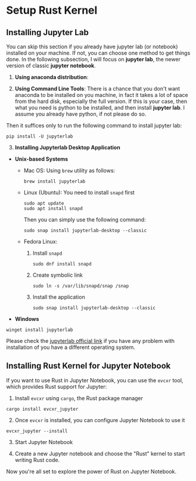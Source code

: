 # Setup Rust Kernel

## Installing Jupyter Lab

You can skip this section if you already have jupyter lab (or notebook) installed on your machine. If not, you can choose one method to get things done. In the following subsection, I will focus on **jupyter lab**, the newer version of classic **jupyter notebook**.

1. **Using anaconda distribution**:

2. **Using Command Line Tools**:
   There is a chance that you don't want anaconda to be installed on you machine, in fact it takes a lot of space from the hard disk, especially the full version. If this is your case, then what you need is python to be installed, and then install **jupyter lab**. I assume you already have python, if not please do so.

Then it suffices only to run the following command to install jupyter lab:

```
pip install -U jupyterlab
```

3. **Installing Jupyterlab Desktop Application**

-   **Unix-based Systems**

    -   Mac OS: Using `brew` utility as follows:

        ```
        brew install jupyterlab
        ```

    -   Linux (Ubuntu): You need to install `snapd` first

        ```
        sudo apt update
        sudo apt install snapd
        ```

        Then you can simply use the following command:

        ```
        sudo snap install jupyterlab-desktop --classic
        ```

    -   Fedora Linux:

        1. Install `snapd`

            ```
            sudo dnf install snapd
            ```

        2. Create symbolic link
            ```
            sudo ln -s /var/lib/snapd/snap /snap
            ```
        3. Install the application
            ```
            sudo snap install jupyterlab-desktop --classic
            ```

-   **Windows**

```
winget install jupyterlab
```

Please check the [jupyterlab official link](https://github.com/jupyterlab/jupyterlab-desktop) if you have any problem with installation of you have a different operating system.

## Installing Rust Kernel for Jupyter Notebook

If you want to use Rust in Jupyter Notebook, you can use the `evcxr` tool, which provides Rust support for Jupyter:

1. Install `evcxr` using `cargo`, the Rust package manager

```
cargo install evcxr_jupyter
```

2. Once `evcxr` is installed, you can configure Jupyter Notebook to use it

```
evcxr_jupyter --install
```

3. Start Jupyter Notebook

4. Create a new Jupyter notebook and choose the "Rust" kernel to start writing Rust code.

Now you're all set to explore the power of Rust on Jupyter Notebook.
